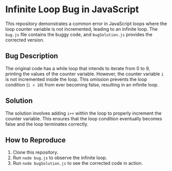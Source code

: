 # Infinite Loop Bug in JavaScript

This repository demonstrates a common error in JavaScript loops where the loop counter variable is not incremented, leading to an infinite loop. The `bug.js` file contains the buggy code, and `bugSolution.js` provides the corrected version.

## Bug Description
The original code has a while loop that intends to iterate from 0 to 9, printing the values of the counter variable. However, the counter variable `i` is not incremented inside the loop. This omission prevents the loop condition (`i < 10`) from ever becoming false, resulting in an infinite loop.

## Solution
The solution involves adding `i++` within the loop to properly increment the counter variable. This ensures that the loop condition eventually becomes false and the loop terminates correctly.

## How to Reproduce
1. Clone this repository.
2. Run `node bug.js` to observe the infinite loop.
3. Run `node bugSolution.js` to see the corrected code in action.